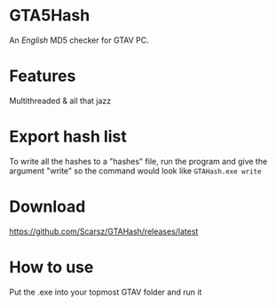 # GTA5Hash
An *English* MD5 checker for GTAV PC.

# Features
Multithreaded & all that jazz

# Export hash list
To write all the hashes to a "hashes" file, run the program and give the argument "write" so the command would look like `GTAHash.exe write`

# Download
https://github.com/Scarsz/GTAHash/releases/latest

# How to use
Put the .exe into your topmost GTAV folder and run it
